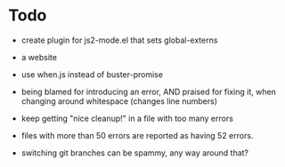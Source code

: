 Todo
====
* create plugin for js2-mode.el that sets global-externs

* a website

* use when.js instead of buster-promise

* being blamed for introducing an error, AND praised for fixing it,
  when changing around whitespace (changes line numbers)

* keep getting "nice cleanup!" in a file with too many errors

* files with more than 50 errors are reported as having 52 errors.

* switching git branches can be spammy, any way around that?
